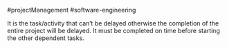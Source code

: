 #projectManagement #software-engineering 

It is the task/activity that can’t be delayed otherwise the completion of the entire project will be delayed. It must be completed on time before starting the other dependent tasks.
